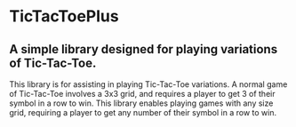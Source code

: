 # TicTacToePlus
## A simple library designed for playing variations of Tic-Tac-Toe.

This library is for assisting in playing Tic-Tac-Toe variations. A normal game of Tic-Tac-Toe involves a 3x3 grid, and requires a player to get 3 of their symbol in a row to win. This library enables playing games with any size grid, requiring a player to get any number of their symbol in a row to win.
